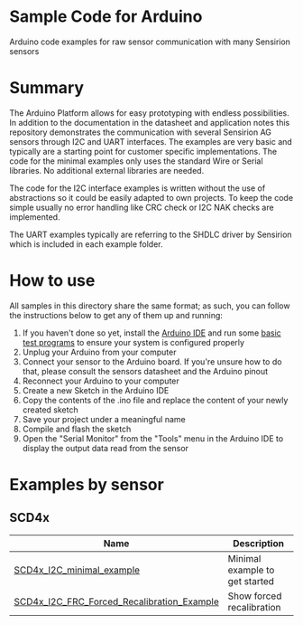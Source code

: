 # Sample Code for Arduino
Arduino code examples for raw sensor communication with many Sensirion sensors

# Summary
The Arduino Platform allows for easy prototyping with endless possibilities. In addition to the documentation in the datasheet and application notes this repository demonstrates the communication with several Sensirion AG sensors through I2C and UART interfaces. The examples are very basic and typically are a starting point for customer specific implementations. The code for the minimal examples only uses the standard Wire or Serial libraries. No additional external libraries are needed. 

The code for the I2C interface examples is written without the use of abstractions so it could be easily adapted to own projects. To keep the code simple usually no error handling like CRC check or I2C NAK checks are implemented.

The UART examples typically are referring to the SHDLC driver by Sensirion which is included in each example folder. 

# How to use

All samples in this directory share the same format; as such, you can follow the instructions below to get any of them up and running:

1. If you haven't done so yet, install the [Arduino IDE](https://www.arduino.cc/en/software) and run some [basic test programs](https://www.arduino.cc/en/Tutorial/BuiltInExamples/Blink) to ensure your system is configured properly
1. Unplug your Arduino from your computer
1. Connect your sensor to the Arduino board. If you're unsure how to do that, please consult the sensors datasheet and the Arduino pinout
1. Reconnect your Arduino to your computer
1. Create a new Sketch in the Arduino IDE
1. Copy the contents of the .ino file and replace the content of your newly created sketch
1. Save your project under a meaningful name
1. Compile and flash the sketch
1. Open the "Serial Monitor" from the "Tools" menu in the Arduino IDE to display the output data read from the sensor

# Examples by sensor

## SCD4x

|Name|Description|
|----|-----------|
|[SCD4x_I2C_minimal_example](/SCD4x_I2C_minimal_example)|Minimal example to get started|
|[SCD4x_I2C_FRC_Forced_Recalibration_Example](SCD4x_I2C_FRC_Forced_Recalibration_Example)|Show forced recalibration|
